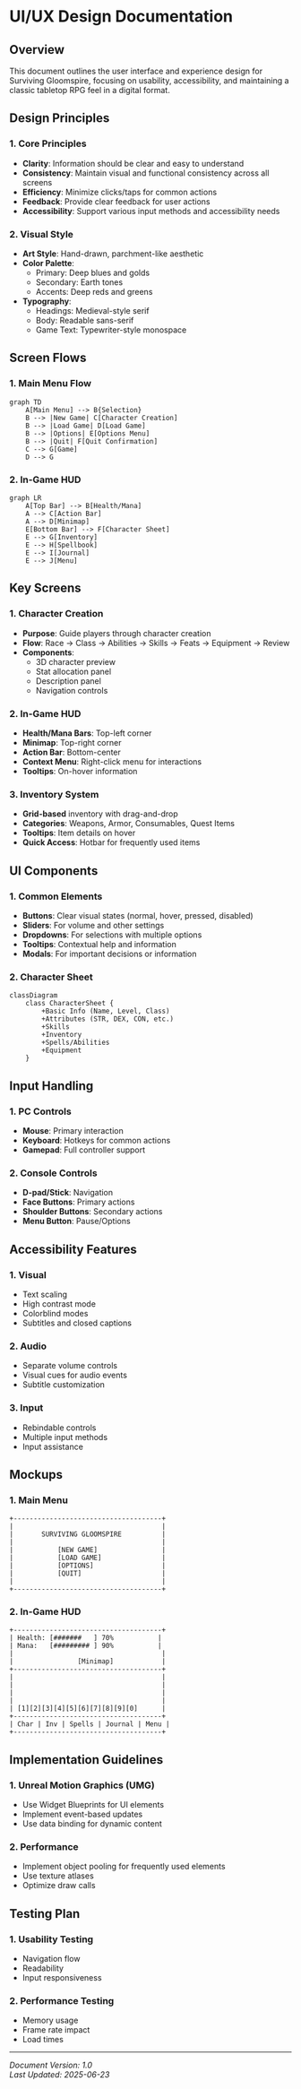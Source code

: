 # UI/UX Design Documentation

## Overview
This document outlines the user interface and experience design for Surviving Gloomspire, focusing on usability, accessibility, and maintaining a classic tabletop RPG feel in a digital format.

## Design Principles

### 1. Core Principles
- **Clarity**: Information should be clear and easy to understand
- **Consistency**: Maintain visual and functional consistency across all screens
- **Efficiency**: Minimize clicks/taps for common actions
- **Feedback**: Provide clear feedback for user actions
- **Accessibility**: Support various input methods and accessibility needs

### 2. Visual Style
- **Art Style**: Hand-drawn, parchment-like aesthetic
- **Color Palette**: 
  - Primary: Deep blues and golds
  - Secondary: Earth tones
  - Accents: Deep reds and greens
- **Typography**: 
  - Headings: Medieval-style serif
  - Body: Readable sans-serif
  - Game Text: Typewriter-style monospace

## Screen Flows

### 1. Main Menu Flow
```mermaid
graph TD
    A[Main Menu] --> B{Selection}
    B --> |New Game| C[Character Creation]
    B --> |Load Game| D[Load Game]
    B --> |Options| E[Options Menu]
    B --> |Quit| F[Quit Confirmation]
    C --> G[Game]
    D --> G
```

### 2. In-Game HUD
```mermaid
graph LR
    A[Top Bar] --> B[Health/Mana]
    A --> C[Action Bar]
    A --> D[Minimap]
    E[Bottom Bar] --> F[Character Sheet]
    E --> G[Inventory]
    E --> H[Spellbook]
    E --> I[Journal]
    E --> J[Menu]
```

## Key Screens

### 1. Character Creation
- **Purpose**: Guide players through character creation
- **Flow**: Race → Class → Abilities → Skills → Feats → Equipment → Review
- **Components**:
  - 3D character preview
  - Stat allocation panel
  - Description panel
  - Navigation controls

### 2. In-Game HUD
- **Health/Mana Bars**: Top-left corner
- **Minimap**: Top-right corner
- **Action Bar**: Bottom-center
- **Context Menu**: Right-click menu for interactions
- **Tooltips**: On-hover information

### 3. Inventory System
- **Grid-based** inventory with drag-and-drop
- **Categories**: Weapons, Armor, Consumables, Quest Items
- **Tooltips**: Item details on hover
- **Quick Access**: Hotbar for frequently used items

## UI Components

### 1. Common Elements
- **Buttons**: Clear visual states (normal, hover, pressed, disabled)
- **Sliders**: For volume and other settings
- **Dropdowns**: For selections with multiple options
- **Tooltips**: Contextual help and information
- **Modals**: For important decisions or information

### 2. Character Sheet
```mermaid
classDiagram
    class CharacterSheet {
        +Basic Info (Name, Level, Class)
        +Attributes (STR, DEX, CON, etc.)
        +Skills
        +Inventory
        +Spells/Abilities
        +Equipment
    }
```

## Input Handling

### 1. PC Controls
- **Mouse**: Primary interaction
- **Keyboard**: Hotkeys for common actions
- **Gamepad**: Full controller support

### 2. Console Controls
- **D-pad/Stick**: Navigation
- **Face Buttons**: Primary actions
- **Shoulder Buttons**: Secondary actions
- **Menu Button**: Pause/Options

## Accessibility Features

### 1. Visual
- Text scaling
- High contrast mode
- Colorblind modes
- Subtitles and closed captions

### 2. Audio
- Separate volume controls
- Visual cues for audio events
- Subtitle customization

### 3. Input
- Rebindable controls
- Multiple input methods
- Input assistance

## Mockups

### 1. Main Menu
```
+-------------------------------------+
|                                     |
|       SURVIVING GLOOMSPIRE          |
|                                     |
|           [NEW GAME]                |
|           [LOAD GAME]               |
|           [OPTIONS]                 |
|           [QUIT]                    |
|                                     |
+-------------------------------------+
```

### 2. In-Game HUD
```
+-------------------------------------+
| Health: [#######   ] 70%           |
| Mana:   [######### ] 90%           |
|                                     |
|                [Minimap]            |
+-------------------------------------+
|                                     |
|                                     |
|                                     |
|                                     |
| [1][2][3][4][5][6][7][8][9][0]      |
+-------------------------------------+
| Char | Inv | Spells | Journal | Menu |
+-------------------------------------+
```

## Implementation Guidelines

### 1. Unreal Motion Graphics (UMG)
- Use Widget Blueprints for UI elements
- Implement event-based updates
- Use data binding for dynamic content

### 2. Performance
- Implement object pooling for frequently used elements
- Use texture atlases
- Optimize draw calls

## Testing Plan

### 1. Usability Testing
- Navigation flow
- Readability
- Input responsiveness

### 2. Performance Testing
- Memory usage
- Frame rate impact
- Load times

---
*Document Version: 1.0*  
*Last Updated: 2025-06-23*
